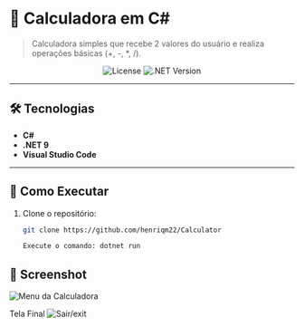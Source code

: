 # 🧮 Calculadora em C#  

> Calculadora simples que recebe 2 valores do usuário e realiza operações básicas (+, -, *, /).  

<div align="center">  
  <!-- Badge de licença (opcional) -->
  <img src="https://img.shields.io/badge/License-MIT-blue" alt="License">  
  <!-- Badge da versão do .NET -->
  <img src="https://img.shields.io/badge/.NET-9.0-purple" alt=".NET Version">  
</div>  

---

## 🛠️ Tecnologias  
- **C#**  
- **.NET 9**  
- **Visual Studio Code**  

---

## 🚀 Como Executar  
1. Clone o repositório:  
   ```bash
   git clone https://github.com/henriqm22/Calculator

   Execute o comando: dotnet run


## 📸 Screenshot  
![Menu da Calculadora](menu.png)

Tela Final
![Sair/exit](final.png)
